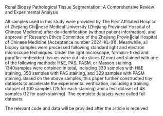 Renal Biopsy Pathological Tissue Segmentation: A Comprehensive Review and Experimental Analysis

All samples used in this study were provided by The First Affiliated Hospital of Zhejiang Chi￾nese Medical University (Zhejiang Provincial Hospital of Chinese Medicine) after de-identification (without patient information), and approval of Research Ethics Committee of the Zhejiang Provin￾cial Hospital of Chinese Medicine (Acceptance number 2024-KL-01). Meanwhile, all biopsy samples were processed following standard light and electron microscope techniques. Under the light microscope, formalin-fixed and paraffin-embedded tissues were cut into slices (2 mm) and stained with one of the following methods: H&E, PAS, PASM, or Masson staining. 1340samples were obtained in total, including 339 samples with H&E staining, 356 samples with PAS staining, and 329 samples with PASM staining. Based on the above samples, this paper further constructed tiny datasets to accelerate the experimental verification, including a training dataset of 100 samples (25 for each staining) and a test dataset of 48 samples (12 for each staining). The complete datasets were called full datasets.

The relevant code and data will be provided after the article is received
